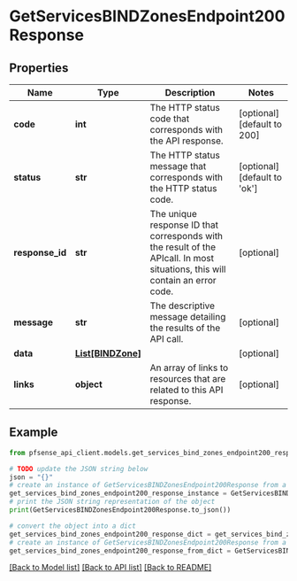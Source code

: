 # GetServicesBINDZonesEndpoint200Response


## Properties

Name | Type | Description | Notes
------------ | ------------- | ------------- | -------------
**code** | **int** | The HTTP status code that corresponds with the API response. | [optional] [default to 200]
**status** | **str** | The HTTP status message that corresponds with the HTTP status code. | [optional] [default to 'ok']
**response_id** | **str** | The unique response ID that corresponds with the result of the APIcall. In most situations, this will contain an error code. | [optional] 
**message** | **str** | The descriptive message detailing the results of the API call. | [optional] 
**data** | [**List[BINDZone]**](BINDZone.md) |  | [optional] 
**links** | **object** | An array of links to resources that are related to this API response. | [optional] 

## Example

```python
from pfsense_api_client.models.get_services_bind_zones_endpoint200_response import GetServicesBINDZonesEndpoint200Response

# TODO update the JSON string below
json = "{}"
# create an instance of GetServicesBINDZonesEndpoint200Response from a JSON string
get_services_bind_zones_endpoint200_response_instance = GetServicesBINDZonesEndpoint200Response.from_json(json)
# print the JSON string representation of the object
print(GetServicesBINDZonesEndpoint200Response.to_json())

# convert the object into a dict
get_services_bind_zones_endpoint200_response_dict = get_services_bind_zones_endpoint200_response_instance.to_dict()
# create an instance of GetServicesBINDZonesEndpoint200Response from a dict
get_services_bind_zones_endpoint200_response_from_dict = GetServicesBINDZonesEndpoint200Response.from_dict(get_services_bind_zones_endpoint200_response_dict)
```
[[Back to Model list]](../README.md#documentation-for-models) [[Back to API list]](../README.md#documentation-for-api-endpoints) [[Back to README]](../README.md)


